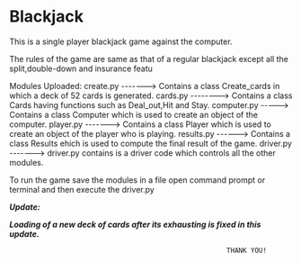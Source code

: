 # Blackjack
This is a single player blackjack game against the computer.

The rules of the game are same as that of a regular blackjack except all the split,double-down and insurance featu

Modules Uploaded:
create.py -------> Contains a class Create_cards in which a deck of 52 cards is generated.
cards.py --------> Contains a class Cards having functions such as Deal_out,Hit and Stay.
computer.py -----> Contains a class Computer which is used to create an object of the computer.
player.py -------> Contains a class Player which is used to create an object of the player who is playing.
results.py ------> Contains a class Results ehich is used to compute the final result of the game.
driver.py -------> driver.py contains is a driver code which controls all the other modules.


To run the game save the modules in a file open command prompt or terminal and then execute the driver.py


***Update:***

***Loading of a new deck of cards after its exhausting is fixed in this update.***



                                                          THANK YOU!
                                                          
